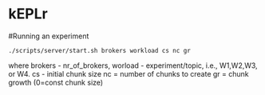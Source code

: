 # kEPLr

#Running an experiment

```
./scripts/server/start.sh brokers workload cs nc gr
```

where
brokers - nr_of_brokers,
worload - experiment/topic, i.e., W1,W2,W3, or W4.
cs - initial chunk size
nc = number of chunks to create
gr = chunk growth (0=const chunk size)
